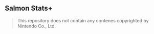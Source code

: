 ## Salmon Stats+

> This repository does not contain any contenes copyrighted by Nintendo Co., Ltd.
